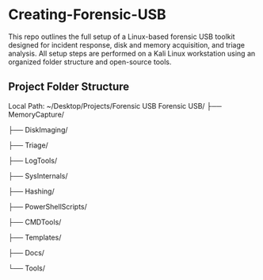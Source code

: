 # Creating-Forensic-USB
This repo outlines the full setup of a Linux-based forensic USB toolkit designed for incident response, disk and memory acquisition, and triage analysis. All setup steps are performed on a Kali Linux workstation using an organized folder structure and open-source tools.

<h2>Project Folder Structure</h2>
  Local Path: ~/Desktop/Projects/Forensic USB
Forensic USB/
├── MemoryCapture/

├── DiskImaging/

├── Triage/

├── LogTools/

├── SysInternals/

├── Hashing/

├── PowerShellScripts/

├── CMDTools/

├── Templates/

├── Docs/

└── Tools/
